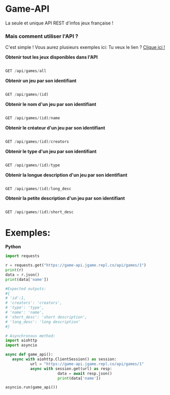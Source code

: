 # Game-API
La seule et unique API REST d'infos jeux française !

### Mais comment utiliser l'API ?

C'est simple ! Vous aurez plusieurs exemples ici:
Tu veux le lien ? [Clique ici !](https://game-api.jgame.repl.co)

**Obtenir tout les jeux disponibles dans l'API**

```js

GET /api/games/all

```

**Obtenir un jeu par son identifiant**

```js

GET /api/games/(id)

```

**Obtenir le nom d'un jeu par son identifiant**

```js

GET /api/games/(id)/name

```

**Obtenir le créateur d'un jeu par son identifiant**

```js

GET /api/games/(id)/creators

```

**Obtenir le type d'un jeu par son identifiant**

```js

GET /api/games/(id)/type

```

**Obtenir la longue description d'un jeu par son identifiant**

```js

GET /api/games/(id)/long_desc

```

**Obtenir la petite description d'un jeu par son identifiant**

```js

GET /api/games/(id)/short_desc

```

# Exemples:
**Python**
```python
import requests

r = requests.get("https://game-api.jgame.repl.co/api/games/1")
print(r)
data = r.json()
print(data['name'])

#Expected outputs: 
#{
# 'id':1,
# 'creators': 'creators',
# 'type': 'type', 
# 'name': 'name',
# 'short_desc': 'short description',
# 'long_desc': 'long description'
#}

# Asynchronous method:
import aiohttp
import asyncio

async def game_api():
   async with aiohttp.ClientSession() as session:
           url = "https://game-api.jgame.repl.co/api/games/1"
           async with session.get(url) as resp:
                       data = await resp.json()
                       print(data['name'])

asyncio.run(game_api())
```
